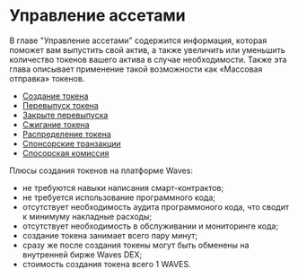 # Управление ассетами

В главе "Управление ассетами" содержится информация, которая поможет вам выпустить свой актив, а также увеличить или уменьшить количество токенов вашего актива в случае необходимости. Также эта глава описывает применение такой возможности как «Массовая отправка» токенов.

* [Создание токена](assets-management/issue-an-asset.md)
* [Перевыпуск токена](assets-management/reissue-an-asset.md)
* [Закрыте перевыпуска](assets-management/reissuable-nonreissuable.md)
* [Сжигание токена](assets-management/burn-an-asset.md)
* [Распределение токена](assets-management/mass-transfer.md)
* [Спонсорские транзакции](assets-management/sponsored-transaction.md)
* [Спосорская комиссия](assets-management/sponsored-fee.md)

Плюсы создания токенов на платформе Waves:

* не требуются навыки написания смарт-контрактов;
* не требуется использование программного кода;
* отсутствует необходимость аудита программоного кода, что сводит к минимуму накладные расходы;
* отсутствует необходимость в обслуживании и мониторинге кода;
* создание токена занимает всего пару минут;
* сразу же после создания токены могут быть обменены на внутренней бирже Waves DEX;
* стоимость создания токена всего 1 WAVES.
